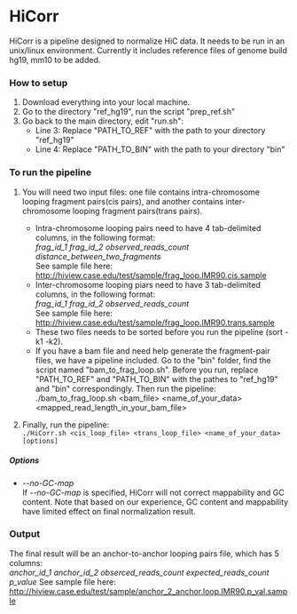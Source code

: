 # HiCorr
HiCorr is a pipeline designed to normalize HiC data. It needs to be run in an unix/linux environment. Currently it includes reference files of genome build hg19, mm10 to be added.

### How to setup
1. Download everything into your local machine.
2. Go to the directory "ref_hg19", run the script "prep_ref.sh"
3. Go back to the main directory, edit "run.sh":
   - Line 3: Replace "PATH_TO_REF" with the path to your directory "ref_hg19"
   - Line 4: Replace "PATH_TO_BIN" with the path to your directory "bin"

### To run the pipeline
1. You will need two input files: one file contains intra-chromosome looping fragment pairs(cis pairs), and another contains inter-chromosome looping fragment pairs(trans pairs).
    - Intra-chromosome looping pairs need to have 4 tab-delimited columns, in the following format:<br/>
       _frag_id_1    frag_id_2    observed_reads_count    distance_between_two_fragments<br/>_
       See sample file here: http://hiview.case.edu/test/sample/frag_loop.IMR90.cis.sample
    - Inter-chromosome looping piars need to have 3 tab-delimited columns, in the following format:<br/>
       _frag_id_1    frag_id_2    observed_reads_count<br/>_
        See sample file here: http://hiview.case.edu/test/sample/frag_loop.IMR90.trans.sample
    - These two files needs to be sorted before you run the pipeline (sort -k1 -k2).
    - If you have a bam file and need help generate the fragment-pair files, we have a pipeline included. Go to the "bin" folder, find the script named "bam_to_frag_loop.sh". Before you run, replace "PATH_TO_REF" and "PATH_TO_BIN" with the pathes to "ref_hg19" and "bin" correspondingly. Then run the pipeline: <br/>./bam_to_frag_loop.sh <bam_file> <name_of_your_data> <mapped_read_length_in_your_bam_file> 

2. Finally, run the pipeline:<br/>
 ```./HiCorr.sh <cis_loop_file> <trans_loop_file> <name_of_your_data> [options]``` <br/>
##### Options
* _--no-GC-map_ <br/>
 If _--no-GC-map_ is specified, HiCorr will not correct mappability and GC content. Note that based on our experience, GC content and mappability have limited effect on final normalization result.

### Output
The final result will be an anchor-to-anchor looping pairs file, which has 5 columns:<br/>
   _anchor_id_1   anchor_id_2 obserced_reads_count expected_reads_count p_value_
See sample file here: http://hiview.case.edu/test/sample/anchor_2_anchor.loop.IMR90.p_val.sample
